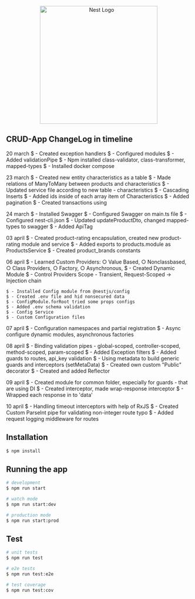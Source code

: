 <p align="center">
  <a href="http://nestjs.com/" target="blank"><img src="https://nestjs.com/img/logo_text.svg" width="320" alt="Nest Logo" /></a>
</p>

[circleci-image]: https://img.shields.io/circleci/build/github/nestjs/nest/master?token=abc123def456
[circleci-url]: https://circleci.com/gh/nestjs/nest

## CRUD-App ChangeLog in timeline
20 march
	$ - Created exception handlers
	$ - Configured modules
	$ - Added validationPipe
	$ - Npm installed class-validator, class-transformer, mapped-types
	$ - Installed docker compose

23 march
	$ - Created new entity characteristics as a table
	$ - Made relations of ManyToMany between products and characteristics
	$ - Updated service file according to new table - characteristics
	$ - Cascading Inserts 
	$ - Added ids inside of each array item of Characteristics
	$ - Added pagination
	$ - Created transactions using

24 march
	$ - Installed Swagger 
	$ - Configured Swagger on main.ts file
	$ - Configured nest-cli.json
	$ - Updated updateProductDto, changed mapped-types to swagger
	$ - Added ApiTag 

03 april
	$ - Created product-rating encapsulation, created new product-rating module and service
	$ - Added exports to products.module as ProductsService
	$ - Created product_brands constants

06 april
	$ - Learned Custom Providers:
		○  Value Based,
		○  Nonclassbased, 
		○ Class Providers,
		○ Factory,
		○ Asynchronous,
	$ - Created Dynamic Module
	$ - Control Providers Scope - Transient, Request-Scoped -> Injection chain

	$ - Installed Config module from @nestjs/config
	$ - Created .env file and hid nonsecured data
	$ - ConfigModule.forRoot tried some props configs
	$ - Added .env schema validation
	$ - Config Service
	$ - Custom Configuration files

07 april
	$ - Configuration namespaces and partial registration
	$ - Async configure dynamic modules, asynchronous factories

08 april
	$ - Binding validation pipes - global-scoped, controller-scoped, method-scoped, param-scoped
	$ - Added Exception filters
	$ - Added guards to routes, api_key validation
	$ - Using metadata to build generic guards and  interceptors (setMetaData)
	$ - Created own custom "Public" decorator
	$ - Created and added Reflector

09 april
	$ - Created module for common folder, especially for guards - that are using DI
	$ - Created interceptor, made wrap-response interceptor
	$ - Wrapped each response in to 'data'

10 april
	$ - Handling timeout interceptors with help of RxJS
	$ - Created Custom ParseInt pipe for validating non-integer route typo
	$ - Added request logging middleware for routes
	


## Installation

```bash
$ npm install
```

## Running the app

```bash
# development
$ npm run start

# watch mode
$ npm run start:dev

# production mode
$ npm run start:prod
```

## Test

```bash
# unit tests
$ npm run test

# e2e tests
$ npm run test:e2e

# test coverage
$ npm run test:cov
```